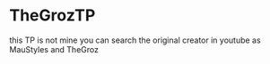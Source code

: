 # TheGrozTP
this TP is not mine you can search the original creator in youtube as MauStyles and TheGroz
